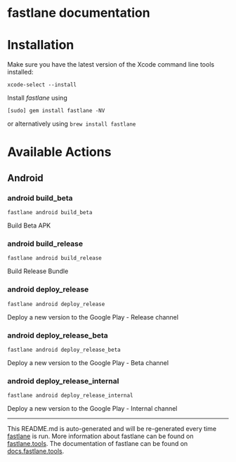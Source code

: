 fastlane documentation
================
# Installation

Make sure you have the latest version of the Xcode command line tools installed:

```
xcode-select --install
```

Install _fastlane_ using
```
[sudo] gem install fastlane -NV
```
or alternatively using `brew install fastlane`

# Available Actions
## Android
### android build_beta
```
fastlane android build_beta
```
Build Beta APK
### android build_release
```
fastlane android build_release
```
Build Release Bundle
### android deploy_release
```
fastlane android deploy_release
```
Deploy a new version to the Google Play - Release channel
### android deploy_release_beta
```
fastlane android deploy_release_beta
```
Deploy a new version to the Google Play - Beta channel
### android deploy_release_internal
```
fastlane android deploy_release_internal
```
Deploy a new version to the Google Play - Internal channel

----

This README.md is auto-generated and will be re-generated every time [fastlane](https://fastlane.tools) is run.
More information about fastlane can be found on [fastlane.tools](https://fastlane.tools).
The documentation of fastlane can be found on [docs.fastlane.tools](https://docs.fastlane.tools).
